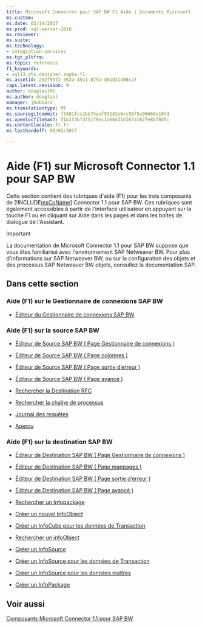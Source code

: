 ```yaml
---
title: Microsoft Connector pour SAP BW F1 Aide | Documents Microsoft
ms.custom: 
ms.date: 03/14/2017
ms.prod: sql-server-2016
ms.reviewer: 
ms.suite: 
ms.technology:
- integration-services
ms.tgt_pltfrm: 
ms.topic: reference
f1_keywords:
- sql13.dts.designer.sapbw.f1
ms.assetid: 292f9572-362a-45c1-879a-d81d31496ca7
caps.latest.revision: 9
author: douglaslMS
ms.author: douglasl
manager: jhubbard
ms.translationtype: MT
ms.sourcegitcommit: f3481fcc2bb74eaf93182e6cc58f5a06666e10f4
ms.openlocfilehash: 51b1f3bfd75179ec1a66d31d167a1827e8bf8d5c
ms.contentlocale: fr-fr
ms.lasthandoff: 08/03/2017

---
```

# <a name="microsoft-connector-for-sap-bw-f1-help"></a>Aide (F1) sur Microsoft Connector 1.1 pour SAP BW
  Cette section contient des rubriques d'aide (F1) pour les trois composants de [!INCLUDE[msCoName](../includes/msconame-md.md)] Connector 1.1 pour SAP BW. Ces rubriques sont également accessibles à partir de l'interface utilisateur en appuyant sur la touche F1 ou en cliquant sur Aide dans les pages et dans les boîtes de dialogue de l'Assistant.  
  
> [!IMPORTANT]  
>  La documentation de Microsoft Connector 1.1 pour SAP BW suppose que vous êtes familiarisé avec l'environnement SAP Netweaver BW. Pour plus d'informations sur SAP Netweaver BW, ou sur la configuration des objets et des processus SAP Netweaver BW objets, consultez la documentation SAP.  
  
## <a name="in-this-section"></a>Dans cette section  
  
### <a name="sap-bw-connection-manager-f1-help"></a>Aide (F1) sur le Gestionnaire de connexions SAP BW  
  
-   [Éditeur du Gestionnaire de connexions SAP BW](../integration-services/connection-manager/sap-bw-connection-manager-editor.md)  
  
### <a name="sap-bw-source-f1-help"></a>Aide (F1) sur la source SAP BW  
  
-   [Éditeur de Source SAP BW &#40; Page Gestionnaire de connexions &#41;](../integration-services/data-flow/sap-bw-source-editor-connection-manager-page.md)  
  
-   [Éditeur de Source SAP BW &#40; Page colonnes &#41;](../integration-services/data-flow/sap-bw-source-editor-columns-page.md)  
  
-   [Éditeur de Source SAP BW &#40; Page sortie d’erreur &#41;](../integration-services/data-flow/sap-bw-source-editor-error-output-page.md)  
  
-   [Éditeur de Source SAP BW &#40; Page avancé &#41;](../integration-services/data-flow/sap-bw-source-editor-advanced-page.md)  
  
-   [Rechercher la Destination RFC](../integration-services/data-flow/look-up-rfc-destination.md)  
  
-   [Rechercher la chaîne de processus](../integration-services/data-flow/look-up-process-chain.md)  
  
-   [Journal des requêtes](../integration-services/data-flow/request-log.md)  
  
-   [Aperçu](../integration-services/data-flow/preview.md)  
  
### <a name="sap-bw-destination-f1-help"></a>Aide (F1) sur la destination SAP BW  
  
-   [Éditeur de Destination SAP BW &#40; Page Gestionnaire de connexions &#41;](../integration-services/data-flow/sap-bw-destination-editor-connection-manager-page.md)  
  
-   [Éditeur de Destination SAP BW &#40; Page mappages &#41;](../integration-services/data-flow/sap-bw-destination-editor-mappings-page.md)  
  
-   [Éditeur de Destination SAP BW &#40; Page sortie d’erreur &#41;](../integration-services/data-flow/sap-bw-destination-editor-error-output-page.md)  
  
-   [Éditeur de Destination SAP BW &#40; Page avancé &#41;](../integration-services/data-flow/sap-bw-destination-editor-advanced-page.md)  
  
-   [Rechercher un Infopackage](../integration-services/data-flow/look-up-infopackage.md)  
  
-   [Créer un nouvel InfoObject](../integration-services/data-flow/create-new-infoobject.md)  
  
-   [Créer un InfoCube pour les données de Transaction](../integration-services/data-flow/create-infocube-for-transaction-data.md)  
  
-   [Rechercher un infoObject](../integration-services/data-flow/look-up-infoobject.md)  
  
-   [Créer un InfoSource](../integration-services/data-flow/create-infosource.md)  
  
-   [Créer un InfoSource pour les données de Transaction](../integration-services/data-flow/create-infosource-for-transaction-data.md)  
  
-   [Créer un InfoSource pour les données maîtres](../integration-services/data-flow/create-infosource-for-master-data.md)  
  
-   [Créer un InfoPackage](../integration-services/data-flow/create-infopackage.md)  
  
## <a name="see-also"></a>Voir aussi  
 [Composants Microsoft Connector 1.1 pour SAP BW](../integration-services/microsoft-connector-for-sap-bw-components.md)  
  
  
